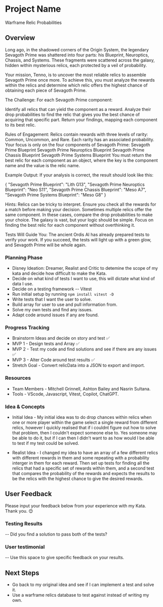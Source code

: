 # Project Name

Warframe Relic Probabilities

## Overview

Long ago, in the shadowed corners of the Origin System, the legendary Sevagoth Prime was shattered into four parts: his Blueprint, Neuroptics, Chassis, and Systems. These fragments were scattered across the galaxy, hidden within mysterious relics, each protected by a veil of probability.

Your mission, Tenno, is to uncover the most reliable relics to assemble Sevagoth Prime once more. To achieve this, you must analyze the rewards within the relics and determine which relic offers the highest chance of obtaining each piece of Sevagoth Prime.

The Challenge:
For each Sevagoth Prime component:

Identify all relics that can yield the component as a reward.
Analyze their drop probabilities to find the relic that gives you the best chance of acquiring that specific part.
Return your findings, mapping each component to its best relic.

Rules of Engagement:
Relics contain rewards with three levels of rarity: Common, Uncommon, and Rare. Each rarity has an associated probability.
Your focus is only on the four components of Sevagoth Prime:
Sevagoth Prime Blueprint
Sevagoth Prime Neuroptics Blueprint
Sevagoth Prime Chassis Blueprint
Sevagoth Prime Systems Blueprint
You must return the best relic for each component as an object, where the key is the component name and the value is the relic name.

Example Output:
If your analysis is correct, the result should look like this:

{
    "Sevagoth Prime Blueprint": "Lith G13",
    "Sevagoth Prime Neuroptics Blueprint": "Neo S11",
    "Sevagoth Prime Chassis Blueprint": "Meso A7",
    "Sevagoth Prime Systems Blueprint": "Meso G8"
}

Hints:
Relics can be tricky to interpret. Ensure you check all the rewards for a match before making your decision.
Sometimes multiple relics offer the same component. In these cases, compare the drop probabilities to make your choice.
The galaxy is vast, but your logic should be simple. Focus on finding the best relic for each component without overthinking it.

Tests Will Guide You:
The ancient Ordis AI has already prepared tests to verify your work. If you succeed, the tests will light up with a green glow, and Sevagoth Prime will be whole again.

### Planning Phase

- Disney Ideation: Dreamer, Realist and Critic to detemine the scope of my kata and decide how difficult to make the Kata.
- Decide on what kind of tests I want to use, this will dictate what kind of data I use.
- Decide on a testing framework -- Vitest
- Run initial setup by running `npm install vitest -D`
- Write tests that I want the user to solve.
- Build array for user to use and pull information from.
- Solve my own tests and find any issues.
- Adapt code around issues if any are found.

### Progress Tracking

- Brainstorm Ideas and decide on story and test ✅
- MVP 1 - Design tests and Array ✅
- MVP 2 - Test my code and find solutions and see if there are any issues ✅
- MVP 3 - Alter Code around test results ✅
- Stretch Goal - Convert relicData into a JSON to export and import.

### Resources

- Team Members - Mitchell Grinnell, Ashton Bailey and Nasrin Sultana.
- Tools - VScode, Javascript, Vitest, Copilot, ChatGPT.

### Idea & Concepts

- Initial Idea - My initial idea was to do drop chances within relics when one or more player within the game select a single reward from different relics, however I quickly realised that if i couldnt figure out how to solve that problem, then I couldn't expect someone else to. Yes someone may be able to do it, but if I can then I didn't want to as how would I be able to test if my test could be solved.

- Realist Idea - I changed my idea to have an array of a few different relics with different rewards in them and some repeating with a probability interger in them for each reward. Then set up tests for finding all the relics that had a specific set of rewards within them, and a second test that compares the probability of the rewards and expects the results to be the relics with the highest chance to give the desired rewards.

## User Feedback

Please input your feedback below from your experience with my Kata. Thank you. 😊

### Testing Results

-- Did you find a solution to pass both of the tests?

### User testimonial

-- Use this space to give specific feedback on your results.
>

## Next Steps

- Go back to my original idea and see if I can implement a test and solve it.
- Use a warframe relics database to test against instead of writing my own.